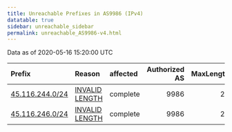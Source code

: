 ```yaml
---
title: Unreachable Prefixes in AS9986 (IPv4)
datatable: true
sidebar: unreachable_sidebar
permalink: unreachable_AS9986-v4.html
---
```


Data as of 2020-05-16 15:20:00 UTC


<div class="datatable-begin"></div>

| Prefix                                                   | Reason                                                                                                   | affected   |   Authorized AS |   MaxLength | Anchor                                       |   unreachable /24s |
|:---------------------------------------------------------|:---------------------------------------------------------------------------------------------------------|:-----------|----------------:|------------:|:---------------------------------------------|-------------------:|
| [45.116.244.0/24](https://stat.ripe.net/45.116.244.0/24) | [INVALID LENGTH](https://rpki-validator.ripe.net/announcement-preview?asn=AS9986&prefix=45.116.244.0/24) | complete   |            9986 |          22 | [APNIC](unreachable_APNIC_RPKI_Root-v4.html) |                  1 |
| [45.116.246.0/24](https://stat.ripe.net/45.116.246.0/24) | [INVALID LENGTH](https://rpki-validator.ripe.net/announcement-preview?asn=AS9986&prefix=45.116.246.0/24) | complete   |            9986 |          22 | [APNIC](unreachable_APNIC_RPKI_Root-v4.html) |                  1 |

<div class="datatable-end"></div>